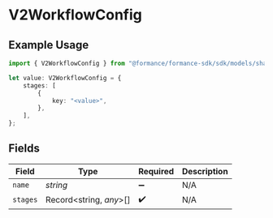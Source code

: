 # V2WorkflowConfig

## Example Usage

```typescript
import { V2WorkflowConfig } from "@formance/formance-sdk/sdk/models/shared";

let value: V2WorkflowConfig = {
    stages: [
        {
            key: "<value>",
        },
    ],
};
```

## Fields

| Field                   | Type                    | Required                | Description             |
| ----------------------- | ----------------------- | ----------------------- | ----------------------- |
| `name`                  | *string*                | :heavy_minus_sign:      | N/A                     |
| `stages`                | Record<string, *any*>[] | :heavy_check_mark:      | N/A                     |